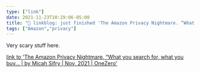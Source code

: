 ```yaml
---
type: ["link"]
date: 2021-11-23T10:29:06-05:00
title: "🔗 linkblog: just finished 'The Amazon Privacy Nightmare. “What you search for, what you buy… | by Micah Sifry | Nov, 2021 | OneZero'"
tags: ["Amazon","privacy"]
---
```

Very scary stuff here.
 
[link to 'The Amazon Privacy Nightmare. “What you search for, what you buy… | by Micah Sifry | Nov, 2021 | OneZero'](https://onezero.medium.com/the-amazon-privacy-nightmare-4b5f6f788a44)
